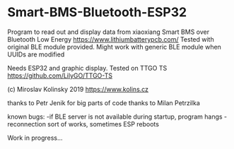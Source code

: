 # Smart-BMS-Bluetooth-ESP32
Program to read out and display data from xiaoxiang Smart BMS over Bluetooth Low Energy
https://www.lithiumbatterypcb.com/
Tested with original BLE module provided. Might work with generic BLE module when UUIDs are modified

Needs ESP32 and graphic display.
Tested on TTGO TS https://github.com/LilyGO/TTGO-TS

(c) Miroslav Kolinsky 2019
https://www.kolins.cz

thanks to Petr Jenik for big parts of code
thanks to Milan Petrzilka

known bugs:
-if BLE server is not available during startup, program hangs
-reconnection sort of works, sometimes ESP reboots


Work in progress...
